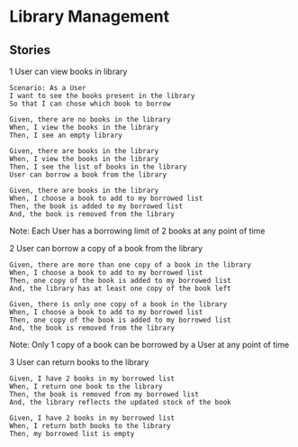 # Library Management

## Stories

 1  User can view books in library
		
    Scenario: As a User
    I want to see the books present in the library
    So that I can chose which book to borrow
    
    Given, there are no books in the library
    When, I view the books in the library
    Then, I see an empty library
    
    Given, there are books in the library
    When, I view the books in the library
    Then, I see the list of books in the library
    User can borrow a book from the library
            
    Given, there are books in the library
    When, I choose a book to add to my borrowed list
    Then, the book is added to my borrowed list
    And, the book is removed from the library
    
Note: 
    Each User has a borrowing limit of 2 books at any point of time


  2  User can borrow a copy of a book from the library

    Given, there are more than one copy of a book in the library
    When, I choose a book to add to my borrowed list
    Then, one copy of the book is added to my borrowed list
    And, the library has at least one copy of the book left
    
    Given, there is only one copy of a book in the library
    When, I choose a book to add to my borrowed list
    Then, one copy of the book is added to my borrowed list
    And, the book is removed from the library

Note:
Only 1 copy of a book can be borrowed by a User at any point of time

 3 User can return books to the library
		
	Given, I have 2 books in my borrowed list
	When, I return one book to the library
	Then, the book is removed from my borrowed list
	And, the library reflects the updated stock of the book

    Given, I have 2 books in my borrowed list
	When, I return both books to the library
	Then, my borrowed list is empty
